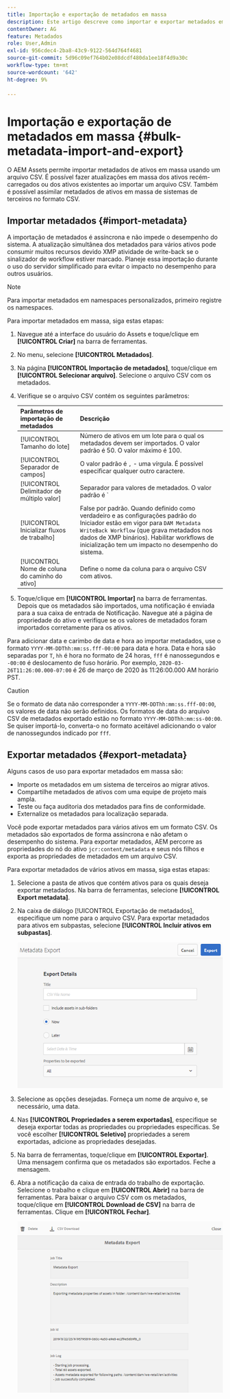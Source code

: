 ```yaml
---
title: Importação e exportação de metadados em massa
description: Este artigo descreve como importar e exportar metadados em massa.
contentOwner: AG
feature: Metadados
role: User,Admin
exl-id: 956cdec4-2ba8-43c9-9122-564d764f4681
source-git-commit: 5d96c09ef764b02e08dcdf480da1ee18f4d9a30c
workflow-type: tm+mt
source-wordcount: '642'
ht-degree: 9%

---
```


# Importação e exportação de metadados em massa {#bulk-metadata-import-and-export}

O AEM Assets permite importar metadados de ativos em massa usando um arquivo CSV. É possível fazer atualizações em massa dos ativos recém-carregados ou dos ativos existentes ao importar um arquivo CSV. Também é possível assimilar metadados de ativos em massa de sistemas de terceiros no formato CSV.

## Importar metadados {#import-metadata}

A importação de metadados é assíncrona e não impede o desempenho do sistema. A atualização simultânea dos metadados para vários ativos pode consumir muitos recursos devido XMP atividade de write-back se o sinalizador de workflow estiver marcado. Planeje essa importação durante o uso do servidor simplificado para evitar o impacto no desempenho para outros usuários.

>[!NOTE]
>
>Para importar metadados em namespaces personalizados, primeiro registre os namespaces.

Para importar metadados em massa, siga estas etapas:

1. Navegue até a interface do usuário do Assets e toque/clique em **[!UICONTROL Criar]** na barra de ferramentas.
1. No menu, selecione **[!UICONTROL Metadados]**.
1. Na página **[!UICONTROL Importação de metadados]**, toque/clique em **[!UICONTROL Selecionar arquivo]**.  Selecione o arquivo CSV com os metadados.
1. Verifique se o arquivo CSV contém os seguintes parâmetros:

   | Parâmetros de importação de metadados | Descrição |
   |:---|:---|
   | [!UICONTROL Tamanho do lote] | Número de ativos em um lote para o qual os metadados devem ser importados. O valor padrão é 50. O valor máximo é 100. |
   | [!UICONTROL Separador de campos] | O valor padrão é `,` - uma vírgula. É possível especificar qualquer outro caractere. |
   | [!UICONTROL Delimitador de múltiplo valor] | Separador para valores de metadados. O valor padrão é `|` - uma barra vertical. |
   | [!UICONTROL Inicializar fluxos de trabalho] | False por padrão. Quando definido como verdadeiro e as configurações padrão do Iniciador estão em vigor para `DAM Metadata WriteBack Workflow` (que grava metadados nos dados de XMP binários). Habilitar workflows de inicialização tem um impacto no desempenho do sistema. |
   | [!UICONTROL Nome de coluna do caminho do ativo] | Define o nome da coluna para o arquivo CSV com ativos. |

1. Toque/clique em **[!UICONTROL Importar]** na barra de ferramentas. Depois que os metadados são importados, uma notificação é enviada para a sua caixa de entrada de Notificação. Navegue até a página de propriedade do ativo e verifique se os valores de metadados foram importados corretamente para os ativos.

Para adicionar data e carimbo de data e hora ao importar metadados, use o formato `YYYY-MM-DDThh:mm:ss.fff-00:00` para data e hora. Data e hora são separadas por `T`, `hh` é hora no formato de 24 horas, `fff` é nanossegundos e `-00:00` é deslocamento de fuso horário. Por exemplo, `2020-03-26T11:26:00.000-07:00` é 26 de março de 2020 às 11:26:00.000 AM horário PST.

>[!CAUTION]
>
>Se o formato de data não corresponder a `YYYY-MM-DDThh:mm:ss.fff-00:00`, os valores de data não serão definidos. Os formatos de data do arquivo CSV de metadados exportado estão no formato `YYYY-MM-DDThh:mm:ss-00:00`. Se quiser importá-lo, converta-o no formato aceitável adicionando o valor de nanossegundos indicado por `fff`.

## Exportar metadados {#export-metadata}

Alguns casos de uso para exportar metadados em massa são:

* Importe os metadados em um sistema de terceiros ao migrar ativos.
* Compartilhe metadados de ativos com uma equipe de projeto mais ampla.
* Teste ou faça auditoria dos metadados para fins de conformidade.
* Externalize os metadados para localização separada.

Você pode exportar metadados para vários ativos em um formato CSV. Os metadados são exportados de forma assíncrona e não afetam o desempenho do sistema. Para exportar metadados, AEM percorre as propriedades do nó do ativo `jcr:content/metadata` e seus nós filhos e exporta as propriedades de metadados em um arquivo CSV.

Para exportar metadados de vários ativos em massa, siga estas etapas:

1. Selecione a pasta de ativos que contém ativos para os quais deseja exportar metadados. Na barra de ferramentas, selecione **[!UICONTROL Export metadata]**.

1. Na caixa de diálogo [!UICONTROL Exportação de metadados], especifique um nome para o arquivo CSV. Para exportar metadados para ativos em subpastas, selecione **[!UICONTROL Incluir ativos em subpastas]**.

   ![export_metadata_page](assets/export_metadata_page.png)

1. Selecione as opções desejadas. Forneça um nome de arquivo e, se necessário, uma data.
1. Nas **[!UICONTROL Propriedades a serem exportadas]**, especifique se deseja exportar todas as propriedades ou propriedades específicas. Se você escolher **[!UICONTROL Seletivo]** propriedades a serem exportadas, adicione as propriedades desejadas.

1. Na barra de ferramentas, toque/clique em **[!UICONTROL Exportar]**. Uma mensagem confirma que os metadados são exportados. Feche a mensagem.

1. Abra a notificação da caixa de entrada do trabalho de exportação. Selecione o trabalho e clique em **[!UICONTROL Abrir]** na barra de ferramentas. Para baixar o arquivo CSV com os metadados, toque/clique em **[!UICONTROL Download de CSV]** na barra de ferramentas. Clique em **[!UICONTROL Fechar]**.

   ![csv_download](assets/csv_download.png)
